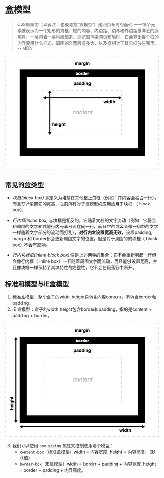 # 盒模型

> CSS框模型（译者注：也被称为“盒模型”）是网页布局的基础 ——每个元素被表示为一个矩形的方框，框的内容、内边距、边界和外边距像洋葱的膜那样，一层包着一层构建起来。浏览器渲染网页布局时，它会算出每个框的内容要用什么样式，周围的洋葱层有多大，以及框相对于其它框放在哪里。 -- MDN


<div style="text-align: center;"><img src="../bcode/190404h/box-model-standard.png"></div>

## 常见的盒类型

- *块框(block box)* 是定义为堆放在其他框上的框（例如：其内容会独占一行），而且可以设置它的宽高，之前所有对于框模型的应用适用于块框 （ block box）。

- *行内框(inline box)* 与块框是相反的，它随着文档的文字流动（例如：它将会和周围的文字和其他行内元素出现在同一行，而且它的内容会像一段中的文字一样随着文字部分的流动而打乱），**对行内盒设置宽高无效**，设置padding, margin 和 border都会更新周围文字的位置，但是对于周围的的块框（ block box）不会有影响。

- *行内块状框(inline-block box)* 像是上述两种的集合：它不会重新另起一行但会像行内框（ inline box）一样随着周围文字而流动，而且能够设置宽高，并且像块框一样保持了其块特性的完整性，它不会在段落行中断开。

## 标准和模型与IE盒模型

1. 标准盒模型：整个盒子的width,height只包含内容content，不包含border和padding。
2. IE 盒模型：盒子的width,height包含border和padding，指的是content + padding + border。


<div style="text-align: center;"><img src="../bcode/190404h/box-model-alt.png"></div>


3. 我们可以使用 `box-sizing` 属性来控制使用哪个模型：
    - `content-box`（标准盒模型）width = 内容宽度, height = 内容高度。（默认值）
    - `border-box`（IE盒模型）width = border + padding + 内容宽度, height = border + padding + 内容高度。

